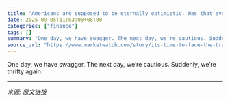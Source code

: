 ```yaml
---
title: "Americans are supposed to be eternally optimistic. Was that ever true?"
date: 2025-09-05T11:03:00+08:00
categories: ["finance"]
tags: []
summary: "One day, we have swagger. The next day, we’re cautious. Suddenly, we’re thrifty again."
source_url: "https://www.marketwatch.com/story/its-time-to-face-the-truth-american-consumers-have-been-gloomy-for-quite-some-time-4bdbd04d?mod=mw_rss_topstories"
---
```


One day, we have swagger. The next day, we’re cautious. Suddenly, we’re thrifty again.

---

*来源: [原文链接](https://www.marketwatch.com/story/its-time-to-face-the-truth-american-consumers-have-been-gloomy-for-quite-some-time-4bdbd04d?mod=mw_rss_topstories)*
